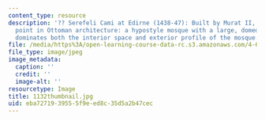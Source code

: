 ```yaml
---
content_type: resource
description: '?? Serefeli Cami at Edirne (1438-47): Built by Murat II, it is a turning
  point in Ottoman architecture: a hypostyle mosque with a large, domed maqsura that
  dominates both the interior space and exterior profile of the mosque.'
file: /media/https%3A/open-learning-course-data-rc.s3.amazonaws.com/4-614-religious-architecture-and-islamic-cultures-fall-2002/eba7271939555f9eed8c35d5a2b47cec_1132thumbnail.jpg
file_type: image/jpeg
image_metadata:
  caption: ''
  credit: ''
  image-alt: ''
resourcetype: Image
title: 1132thumbnail.jpg
uid: eba72719-3955-5f9e-ed8c-35d5a2b47cec
---
```

